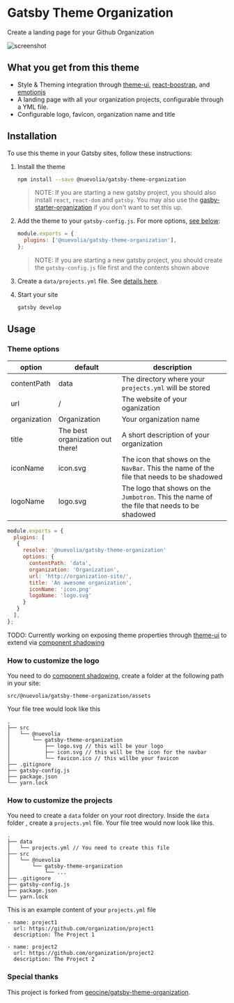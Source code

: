 # Gatsby Theme Organization

Create a landing page for your Github Organization

![screenshot](https://i.imgur.com/AbGyhZr.png)

## What you get from this theme

- Style & Theming integration through [theme-ui](https://theme-ui.com/), [react-boostrap](https://react-bootstrap.github.io/), and [emotionjs](https://emotion.sh)
- A landing page with all your organization projects, configurable through a YML file. 
- Configurable logo, favicon, organization name and title

## Installation

To use this theme in your Gatsby sites, follow these instructions:

1.  Install the theme

    ```sh
    npm install --save @nuevolia/gatsby-theme-organization
    ```
    > NOTE: If you are starting a new gatsby project, you should also install `react`, `react-dom` and `gatsby`. You may also use the [gasby-starter-organization](https://github.com/nuevolia/gatsby-starter-organization) if you don't want to set this up.

2.  Add the theme to your `gatsby-config.js`. For more options, [see below](#theme-options):

    ```js
    module.exports = {
      plugins: ['@nuevolia/gatsby-theme-organization'],
    };
    ```
    > NOTE: If you are starting a new gatsby project, you should create the `gatsby-config.js` file first and the contents shown above
    
3. Create a `data/projects.yml` file. See [details here](#how-to-customize-the-projects).

4.  Start your site
    ```sh
    gatsby develop
    ```

## Usage

### Theme options

| option       | default                          | description                                                                                 |
|--------------|----------------------------------|---------------------------------------------------------------------------------------------|
| contentPath  | data                             | The directory where your `projects.yml` will be stored                                      |
| url          | /                                | The website of your oganization                                                             |
| organization | Organization                     | Your organization name                                                                      |
| title        | The best organization out there! | A short description of your organization                                                    |
| iconName     | icon.svg                         | The icon that shows on the `NavBar`. This the name of the file that needs to be shadowed    |
| logoName     | logo.svg                         | The logo that shows on the `Jumbotron`. This the name of the file that needs to be shadowed |

```js
module.exports = {
  plugins: [
   { 
     resolve: '@nuevolia/gatsby-theme-organization' 
     options: {
       contentPath: 'data',
       organization: 'Organization',
       url: 'http://organization-site/',
       title: 'An awesome organization',
       iconName: 'icon.png'
       logoName: 'logo.svg'
     }
   }
  ],
};
```

TODO: Currently working on exposing theme properties through [theme-ui](https://theme-ui.com/) to extend via [component shadowing](https://www.gatsbyjs.org/blog/2019-04-29-component-shadowing/) 

### How to customize the logo

You need to do [component shadowing](https://www.gatsbyjs.org/blog/2019-04-29-component-shadowing/), create a folder at the following path in your site:

```
src/@nuevolia/gatsby-theme-organization/assets
```
Your file tree would look like this

```
.
├── src
│   └── @nuevolia
│       └── gatsby-theme-organization
│           ├── logo.svg // this will be your logo
│           ├── icon.svg // this will be the icon for the navbar
│           └── favicon.ico // this willbe your favicon
├── .gitignore
├── gatsby-config.js
├── package.json
└── yarn.lock
```

### How to customize the projects

You need to create a `data` folder on your root directory. Inside the `data` folder , create a `projects.yml` file. Your file tree would now look like this.

```
.
├── data
│   └── projects.yml // You need to create this file
├── src
│   └── @nuevolia
│       └── gatsby-theme-organization
│           └── ...
├── .gitignore
├── gatsby-config.js
├── package.json
└── yarn.lock
```

This is an example content of your `projects.yml` file

```
- name: project1
  url: https://github.com/organization/project1
  description: The Project 1

- name: project2
  url: https://github.com/organization/project2
  description: The Project 2
```

### Special thanks

This project is forked from [geocine/gatsby-theme-organization](https://github.com/geocine/gatsby-theme-organization).
